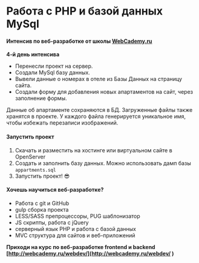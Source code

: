 # Работа с PHP и базой данных MySql

#### Интенсив по веб-разработке от школы [WebCademy.ru](http://WebCademy.ru )    

**4-й день интенсива**

- Перенесли проект на сервер. 
- Создали MySql базу данных.     
- Вывели данные о номерах в отеле из Базы Данных на страницу сайта.
- Создали форму для добавления новых апартаментов на сайт, через заполнение формы. 

Данные об апартаменте сохраняются в БД. Загруженные файлы также хранятся в проекте. У каждого файла генерируется уникальное имя, чтобы избежать перезаписи изображений.

#### Запустить проект

1. Скачать и разместить на хостинге или виртуальном сайте в OpenServer
2. Создать и заполнить базу данных. Можно использовать дамп базы `appartments.sql`
3. Запустить проект! 😎

#### Хочешь научиться веб-разработке?

- Работа с git и GitHub
- gulp сборка проекта
- LESS/SASS препроцессоры, PUG шаблонизатор
- JS скрипты, работа с jQuery
- серверный язык PHP и работа с базой данных
- MVC структура для сайтов и веб-приложений

**Приходи на курс по веб-разработке frontend и backend** **[http://webcademy.ru/webdev/](http://webcademy.ru/webdev/ )** 